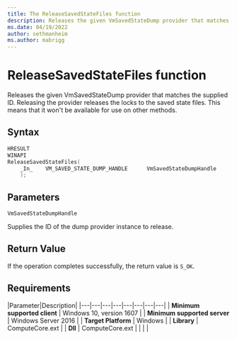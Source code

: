 ```yaml
---
title: The ReleaseSavedStateFiles function
description: Releases the given VmSavedStateDump provider that matches the supplied ID.
ms.date: 04/19/2022
author: sethmanheim
ms.author: mabrigg
---
```


# ReleaseSavedStateFiles function

Releases the given VmSavedStateDump provider that matches the supplied ID. Releasing the provider releases the locks to the saved state files. This means that it won't be available for use on other methods.

## Syntax
```C
HRESULT
WINAPI
ReleaseSavedStateFiles(
    _In_    VM_SAVED_STATE_DUMP_HANDLE      VmSavedStateDumpHandle
    );
```

## Parameters

`VmSavedStateDumpHandle`

Supplies the ID of the dump provider instance to release.

## Return Value

If the operation completes successfully, the return value is `S_OK`.

## Requirements

|Parameter|Description|
|---|---|---|---|---|---|---|---|
| **Minimum supported client** | Windows 10, version 1607 |
| **Minimum supported server** | Windows Server 2016 |
| **Target Platform** | Windows |
| **Library** | ComputeCore.ext |
| **Dll** | ComputeCore.ext |
|    |    |
